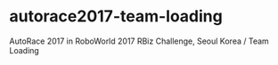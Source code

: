 # autorace2017-team-loading
AutoRace 2017 in RoboWorld 2017 RBiz Challenge, Seoul Korea / Team Loading
